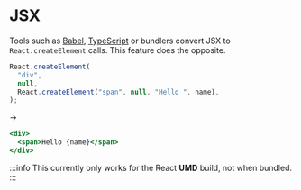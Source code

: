 # JSX

Tools such as [Babel](https://babeljs.io/), [TypeScript](https://www.typescriptlang.org/)
or bundlers convert JSX to `React.createElement` calls.
This feature does the opposite.

```jsx
React.createElement(
  "div",
  null,
  React.createElement("span", null, "Hello ", name),
);
```

->

```jsx
<div>
  <span>Hello {name}</span>
</div>
```

:::info
This currently only works for the React **UMD** build, not when bundled.
:::
